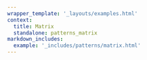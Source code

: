 ```yaml
---
wrapper_template: '_layouts/examples.html'
context:
  title: Matrix
  standalone: patterns_matrix
markdown_includes:
  example: '_includes/patterns/matrix.html'
---
```

